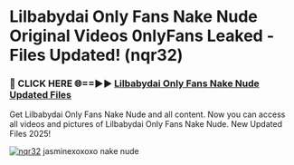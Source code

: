# Lilbabydai Only Fans Nake Nude Original Videos 0nlyFans Leaked - Files Updated! (nqr32)

<h3>🔴 CLICK HERE 🌐==►► <a href="https://tinyurl.com/up5wt9bj" rel="nofollow">Lilbabydai Only Fans Nake Nude Updated Files</a></h3>

Get Lilbabydai Only Fans Nake Nude and all content. Now you can access all videos and pictures of Lilbabydai Only Fans Nake Nude. New Updated Files 2025!

[![nqr32](https://i.imgur.com/ABiUzMV.gif)](https://tinyurl.com/up5wt9bj)
jasminexoxoxo nake nude